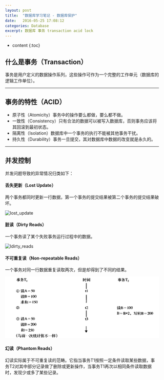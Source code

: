 ```yaml
---
layout: post
title:  "数据库学习笔记 - 数据库保护"
date:   2016-05-25 17:08:12
categories: Database
excerpt: 数据库 事务 transaction acid lock
---
```


* content
{:toc}

## 什么是事务（Transaction）

事务是用户定义的数据操作系列，这些操作可作为一个完整的工作单元（数据库的逻辑工作单位）。

---



## 事务的特性（ACID）

* 原子性（Atomicity）事务中的操作要么都做，要么都不做。
* 一致性（Consistency）只有合法的数据可以被写入数据库，否则事务应该将其回滚到最初状态。
* 隔离性（Isolation）数据库中一个事务的执行不能被其他事务干扰。
* 持久性（Durability）事务一旦提交，其对数据库中数据的改变就是永久的。

---



## 并发控制

并发问题导致的异常情况归类如下：

#### 丢失更新（Lost Update）

两个事务都同时更新一行数据，第一个事务的提交结果被第二个事务的提交结果破坏。



![lost_update]({{site.url}}{{site.baseurl}}/images/db/transaction/2016_05_26_lost_update.png)



#### 脏读（Dirty Reads）

一个事务读了某个失败事务运行过程中的数据。

![ldirty_reads]({{site.url}}{{site.baseurl}}images/db/transaction/2016_05_26_dirty_reads.png)



#### 不可重复读（Non-repeatable Reads）

一个事务对同一行数据重复读取两次，但是却得到了不同的结果。

![non_repeatable_reads](/images/db/transaction/2016_05_26_non_repeatable_reads.png)



#### 幻读（Phantom Reads）

幻读实际属于不可重复读的范畴。它指当事务T1按照一定条件读取某些数据，事务T2对其中部分记录做了删除或更新操作，当事务T1再次以相同条件读取数据时，发现少或多了某些记录。

